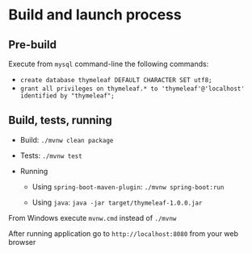 # Build and launch process

## Pre-build
Execute from `mysql` command-line the following commands:

 - `create database thymeleaf DEFAULT CHARACTER SET utf8;`
 - `grant all privileges on thymeleaf.* to 'thymeleaf'@'localhost' identified by "thymeleaf";`
 
## Build, tests, running

 - Build: `./mvnw clean package`

 - Tests: `./mvnw test`

 - Running

    - Using `spring-boot-maven-plugin`: `./mvnw spring-boot:run`

    - Using `java`: `java -jar target/thymeleaf-1.0.0.jar`
 
 From Windows execute `mvnw.cmd` instead of `./mvnw`
 
 After running application go to `http://localhost:8080` from your web browser